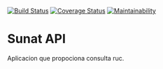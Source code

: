 [![Build Status](https://travis-ci.org/searchpe/searchpe.svg?branch=master)](https://travis-ci.org/searchpe/searchpe)
[![Coverage Status](https://coveralls.io/repos/github/searchpe/searchpe/badge.svg?branch=master)](https://coveralls.io/github/searchpe/searchpe?branch=master)
[![Maintainability](https://sonarcloud.io/api/project_badges/measure?project=searchpe&metric=alert_status)](https://sonarcloud.io/dashboard?id=searchpe)

# Sunat API
Aplicacion que propociona consulta ruc.

